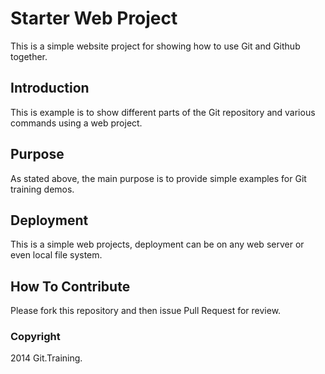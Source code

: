 # Starter Web Project

This is a simple website project for 
showing how to use Git and Github together.

## Introduction

This is example is to show different parts
of the Git repository and various commands
using a web project.

## Purpose

As stated above, the main purpose is to 
provide simple examples for Git training
demos.

## Deployment

This is a simple web projects, deployment
can be on any web server or even local
file system.

## How To Contribute

Please fork this repository and then issue Pull Request for
review.

### Copyright

2014 Git.Training.